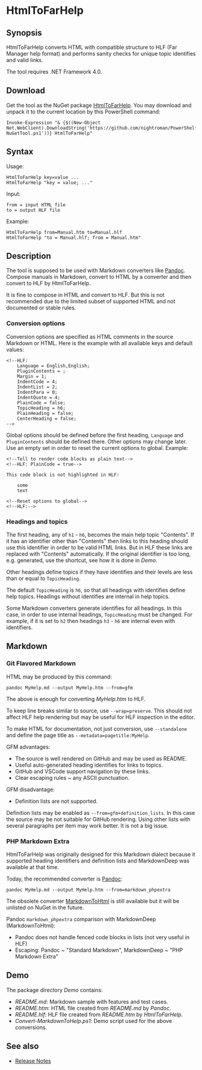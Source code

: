 # HtmlToFarHelp

[Pandoc]: https://github.com/jgm/pandoc
[MarkdownToHtml]: https://www.nuget.org/packages/MarkdownToHtml

## Synopsis

HtmlToFarHelp converts HTML with compatible structure to HLF (Far Manager help
format) and performs sanity checks for unique topic identifies and valid links.

The tool requires .NET Framework 4.0.

## Download

Get the tool as the NuGet package [HtmlToFarHelp](https://www.nuget.org/packages/HtmlToFarHelp).
You may download and unpack it to the current location by this PowerShell command:

    Invoke-Expression "& {$((New-Object Net.WebClient).DownloadString('https://github.com/nightroman/PowerShelf/raw/master/Save-NuGetTool.ps1'))} HtmlToFarHelp"

## Syntax

Usage:

    HtmlToFarHelp key=value ...
    HtmlToFarHelp "key = value; ..."

Input:

    from = input HTML file
    to = output HLF file

Example:

    HtmlToFarHelp from=Manual.htm to=Manual.hlf
    HtmlToFarHelp "to = Manual.hlf; from = Manual.htm"

## Description

The tool is supposed to be used with Markdown converters like [Pandoc]. Compose
manuals in Markdown, convert to HTML by a converter and then convert to HLF by
HtmlToFarHelp.

It is fine to compose in HTML and convert to HLF. But this is not recommended
due to the limited subset of supported HTML and not documented or stable rules.

### Conversion options

Conversion options are specified as HTML comments in the source Markdown or
HTML. Here is the example with all available keys and default values:

    <!--HLF:
        Language = English,English;
        PluginContents = ;
        Margin = 1;
        IndentCode = 4;
        IndentList = 2;
        IndentPara = 0;
        IndentQuote = 4;
        PlainCode = false;
        TopicHeading = h6;
        PlainHeading = false;
        CenterHeading = false;
    -->

Global options should be defined before the first heading, `Language` and
`PluginContents` should be defined there. Other options may change later.
Use an empty set in order to reset the current options to global.
Example:

    <!--Tell to render code blocks as plain text-->
    <!--HLF: PlainCode = true-->

    This code block is not highlighted in HLF:

        some
        text

    <!--Reset options to global-->
    <!--HLF:-->

### Headings and topics

The first heading, any of `h1` - `h6`, becomes the main help topic "Contents".
If it has an identifier other than "Contents" then links to this heading should
use this identifier in order to be valid HTML links. But in HLF these links are
replaced with "Contents" automatically. If the original identifier is too long,
e.g. generated, use the shortcut, see how it is done in *Demo*.

Other headings define topics if they have identifies and their levels are less
than or equal to `TopicHeading`.

The default `TopicHeading` is `h6`, so that all headings with identifies define
help topics. Headings without identifies are internal in help topics.

Some Markdown converters generate identifies for all headings. In this case, in
order to use internal headings, `TopicHeading` must be changed. For example, if
it is set to `h2` then headings `h3` - `h6` are internal even with identifiers.

## Markdown

### Git Flavored Markdown

HTML may be produced by this command:

    pandoc MyHelp.md --output MyHelp.htm --from=gfm

The above is enough for converting *MyHelp.htm* to HLF.

To keep line breaks similar to source, use `--wrap=preserve`. This should not
affect HLF help rendering but may be useful for HLF inspection in the editor.

To make HTML for documentation, not just conversion, use `--standalone` and
define the page title as `--metadata=pagetitle:MyHelp`.

GFM advantages:

- The source is well rendered on GitHub and may be used as README.
- Useful auto-generated heading identifies for links to topics.
- GitHub and VSCode support navigation by these links.
- Clear escaping rules ~ any ASCII punctuation.

GFM disadvantage:

- Definition lists are not supported.

Definition lists may be enabled as `--from=gfm+definition_lists`. In this case
the source may be not suitable for GitHub rendering. Using other lists with
several paragraphs per item may work better. It is not a big issue.

### PHP Markdown Extra

HtmlToFarHelp was originally designed for this Markdown dialect because it
supported heading identifiers and definition lists and MarkdownDeep was
available at that time.

Today, the recommended converter is [Pandoc]:

    pandoc MyHelp.md --output MyHelp.htm --from=markdown_phpextra

The obsolete converter [MarkdownToHtml] is still available but it will be
unlisted on NuGet in the future.

Pandoc `markdown_phpextra` comparison with MarkdownDeep (MarkdownToHtml):

- Pandoc does not handle fenced code blocks in lists (not very useful in HLF)
- Escaping: Pandoc ~ "Standard Markdown", MarkdownDeep ~ "PHP Markdown Extra"

## Demo

The package directory *Demo* contains:

- *README.md*: Markdown sample with features and test cases.
- *README.htm*: HTML file created from *README.md* by *Pandoc*.
- *README.hlf*: HLF file created from *README.htm* by *HtmlToFarHelp*.
- *Convert-MarkdownToHelp.ps1*: Demo script used for the above conversions.

## See also

- [Release Notes](https://github.com/nightroman/FarNet/blob/master/HelpDown/HtmlToFarHelp/Release-Notes.md)
